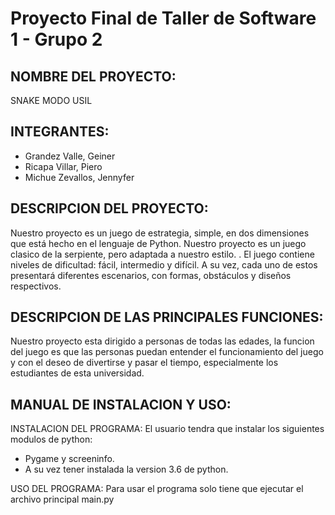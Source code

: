 # Proyecto Final de Taller de Software 1 - Grupo 2


## NOMBRE DEL PROYECTO:
SNAKE MODO USIL 


## INTEGRANTES:
* Grandez Valle, Geiner
* Ricapa Villar, Piero
* Michue Zevallos, Jennyfer


## DESCRIPCION DEL PROYECTO:
Nuestro proyecto es un juego de estrategia, simple, en dos dimensiones que está hecho en el lenguaje de Python.
Nuestro proyecto es un juego clasico de la serpiente, pero adaptada a nuestro estilo. . El juego contiene niveles de dificultad: fácil, intermedio y difícil. A su vez, cada uno de estos presentará diferentes escenarios, con formas, obstáculos y diseños respectivos.


## DESCRIPCION DE LAS PRINCIPALES FUNCIONES:
Nuestro proyecto esta dirigido a personas de todas las edades, la funcion del juego es que las personas puedan entender el funcionamiento del juego y con el deseo de divertirse y pasar el tiempo, especialmente los estudiantes de esta universidad. 


## MANUAL DE INSTALACION Y USO: 

INSTALACION DEL PROGRAMA:
El usuario tendra que instalar los siguientes modulos de python:
* Pygame y screeninfo.
* A su vez tener instalada la version 3.6 de python. 

USO DEL PROGRAMA:
Para usar el programa solo tiene que ejecutar el archivo principal main.py 
